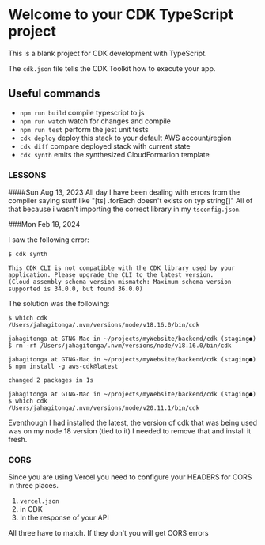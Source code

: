 # Welcome to your CDK TypeScript project

This is a blank project for CDK development with TypeScript.

The `cdk.json` file tells the CDK Toolkit how to execute your app.

## Useful commands

- `npm run build` compile typescript to js
- `npm run watch` watch for changes and compile
- `npm run test` perform the jest unit tests
- `cdk deploy` deploy this stack to your default AWS account/region
- `cdk diff` compare deployed stack with current state
- `cdk synth` emits the synthesized CloudFormation template

### LESSONS

####Sun Aug 13, 2023
All day I have been dealing with errors from the compiler saying stuff like
"[ts] .forEach doesn't exists on typ string[]"
All of that because i wasn't importing the correct library in my `tsconfig.json`.

###Mon Feb 19, 2024

I saw the following error:

```
$ cdk synth

This CDK CLI is not compatible with the CDK library used by your application. Please upgrade the CLI to the latest version.
(Cloud assembly schema version mismatch: Maximum schema version supported is 34.0.0, but found 36.0.0)
```

The solution was the following:

```
$ which cdk
/Users/jahagitonga/.nvm/versions/node/v18.16.0/bin/cdk

jahagitonga at GTNG-Mac in ~/projects/myWebsite/backend/cdk (staging●)
$ rm -rf /Users/jahagitonga/.nvm/versions/node/v18.16.0/bin/cdk

jahagitonga at GTNG-Mac in ~/projects/myWebsite/backend/cdk (staging●)
$ npm install -g aws-cdk@latest

changed 2 packages in 1s

jahagitonga at GTNG-Mac in ~/projects/myWebsite/backend/cdk (staging●)
$ which cdk
/Users/jahagitonga/.nvm/versions/node/v20.11.1/bin/cdk
```

Eventhough I had installed the latest, the version of cdk that was being used was on my node 18 version (tied to it)
I needed to remove that and install it fresh.

### CORS

Since you are using Vercel you need to configure your HEADERS for CORS in
three places.

1. `vercel.json`
2. in CDK
3. In the response of your API

All three have to match. If they don't you will get CORS errors
